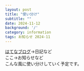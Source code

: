 ```yaml
---
layout: post
title: "使い分け"
subtitle: ""
date: 2024-11-12
background: '/'
category: information
tags: お知らせ 2024-11
---
```

<p><a href="https://wilhelmshaven.hatenablog.com/">はてなブログ</a>→日記など<br>
ここ→お知らせなど<br>
こんな風に使い分けしていく予定です。
</p>